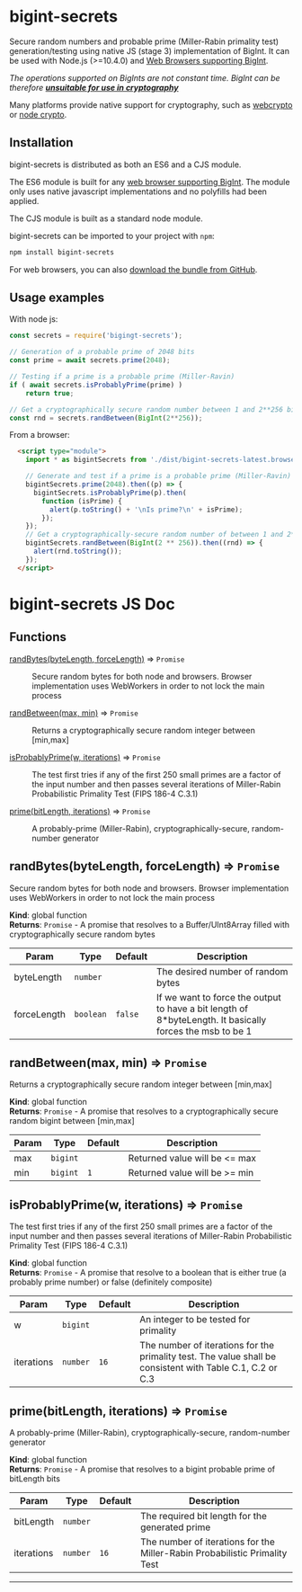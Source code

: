 # bigint-secrets 

Secure random numbers and probable prime (Miller-Rabin primality test) generation/testing using native JS (stage 3) implementation of BigInt. It can be used with Node.js (>=10.4.0) and [Web Browsers supporting BigInt](https://developer.mozilla.org/en-US/docs/Web/JavaScript/Reference/Global_Objects/BigInt#Browser_compatibility).

_The operations supported on BigInts are not constant time. BigInt can be therefore **[unsuitable for use in cryptography](https://www.chosenplaintext.ca/articles/beginners-guide-constant-time-cryptography.html)**_

Many platforms provide native support for cryptography, such as [webcrypto](https://w3c.github.io/webcrypto/Overview.html) or [node crypto](https://nodejs.org/dist/latest/docs/api/crypto.html).

## Installation
bigint-secrets is distributed as both an ES6 and a CJS module.

The ES6 module is built for any [web browser supporting BigInt](https://developer.mozilla.org/en-US/docs/Web/JavaScript/Reference/Global_Objects/BigInt#Browser_compatibility). The module only uses native javascript implementations and no polyfills had been applied.

The CJS module is built as a standard node module.

bigint-secrets can be imported to your project with `npm`:
```bash
npm install bigint-secrets
```

For web browsers, you can also [download the bundle from GitHub](https://raw.githubusercontent.com/juanelas/bigint-secrets/master/dist/bigint-secrets-latest.browser.mod.min.js).

## Usage examples

With node js:
```javascript
const secrets = require('bigingt-secrets');

// Generation of a probable prime of 2048 bits
const prime = await secrets.prime(2048);

// Testing if a prime is a probable prime (Miller-Ravin)
if ( await secrets.isProbablyPrime(prime) )
    return true;

// Get a cryptographically secure random number between 1 and 2**256 bits.
const rnd = secrets.randBetween(BigInt(2**256));
```

From a browser:
```html
  <script type="module">
    import * as bigintSecrets from './dist/bigint-secrets-latest.browser.mod.min.js';

    // Generate and test if a prime is a probable prime (Miller-Ravin)
    bigintSecrets.prime(2048).then((p) => {
      bigintSecrets.isProbablyPrime(p).then(
        function (isPrime) {
          alert(p.toString() + '\nIs prime?\n' + isPrime);
        });
    });
    // Get a cryptographically-secure random number of between 1 and 2**256 bits.
    bigintSecrets.randBetween(BigInt(2 ** 256)).then((rnd) => {
      alert(rnd.toString());
    });
  </script>
```

# bigint-secrets JS Doc

## Functions

<dl>
<dt><a href="#randBytes">randBytes(byteLength, forceLength)</a> ⇒ <code>Promise</code></dt>
<dd><p>Secure random bytes for both node and browsers. Browser implementation uses WebWorkers in order to not lock the main process</p>
</dd>
<dt><a href="#randBetween">randBetween(max, min)</a> ⇒ <code>Promise</code></dt>
<dd><p>Returns a cryptographically secure random integer between [min,max]</p>
</dd>
<dt><a href="#isProbablyPrime">isProbablyPrime(w, iterations)</a> ⇒ <code>Promise</code></dt>
<dd><p>The test first tries if any of the first 250 small primes are a factor of the input number and then passes several iterations of Miller-Rabin Probabilistic Primality Test (FIPS 186-4 C.3.1)</p>
</dd>
<dt><a href="#prime">prime(bitLength, iterations)</a> ⇒ <code>Promise</code></dt>
<dd><p>A probably-prime (Miller-Rabin), cryptographically-secure, random-number generator</p>
</dd>
</dl>

<a name="randBytes"></a>

## randBytes(byteLength, forceLength) ⇒ <code>Promise</code>
Secure random bytes for both node and browsers. Browser implementation uses WebWorkers in order to not lock the main process

**Kind**: global function  
**Returns**: <code>Promise</code> - A promise that resolves to a Buffer/UInt8Array filled with cryptographically secure random bytes  

| Param | Type | Default | Description |
| --- | --- | --- | --- |
| byteLength | <code>number</code> |  | The desired number of random bytes |
| forceLength | <code>boolean</code> | <code>false</code> | If we want to force the output to have a bit length of 8*byteLength. It basically forces the msb to be 1 |

<a name="randBetween"></a>

## randBetween(max, min) ⇒ <code>Promise</code>
Returns a cryptographically secure random integer between [min,max]

**Kind**: global function  
**Returns**: <code>Promise</code> - A promise that resolves to a cryptographically secure random bigint between [min,max]  

| Param | Type | Default | Description |
| --- | --- | --- | --- |
| max | <code>bigint</code> |  | Returned value will be <= max |
| min | <code>bigint</code> | <code>1</code> | Returned value will be >= min |

<a name="isProbablyPrime"></a>

## isProbablyPrime(w, iterations) ⇒ <code>Promise</code>
The test first tries if any of the first 250 small primes are a factor of the input number and then passes several iterations of Miller-Rabin Probabilistic Primality Test (FIPS 186-4 C.3.1)

**Kind**: global function  
**Returns**: <code>Promise</code> - A promise that resolve to a boolean that is either true (a probably prime number) or false (definitely composite)  

| Param | Type | Default | Description |
| --- | --- | --- | --- |
| w | <code>bigint</code> |  | An integer to be tested for primality |
| iterations | <code>number</code> | <code>16</code> | The number of iterations for the primality test. The value shall be consistent with Table C.1, C.2 or C.3 |

<a name="prime"></a>

## prime(bitLength, iterations) ⇒ <code>Promise</code>
A probably-prime (Miller-Rabin), cryptographically-secure, random-number generator

**Kind**: global function  
**Returns**: <code>Promise</code> - A promise that resolves to a bigint probable prime of bitLength bits  

| Param | Type | Default | Description |
| --- | --- | --- | --- |
| bitLength | <code>number</code> |  | The required bit length for the generated prime |
| iterations | <code>number</code> | <code>16</code> | The number of iterations for the Miller-Rabin Probabilistic Primality Test |


* * *
